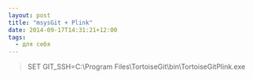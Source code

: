 ```yaml
---
layout: post
title: "msysGit + Plink"
date: 2014-09-17T14:31:21+12:00
tags: 
  - для себя
---
```

> SET GIT_SSH=C:\Program Files\TortoiseGit\bin\TortoiseGitPlink.exe
